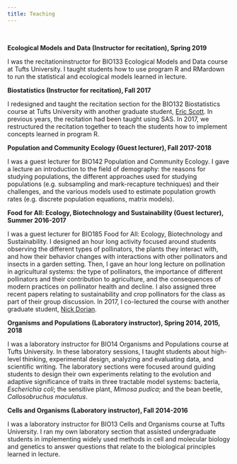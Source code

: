 ```yaml
---
title: Teaching
---
```

<br>

**Ecological Models and Data (Instructor for recitation), Spring 2019**

I was the recitationinstructor for BIO133 Ecological Models and Data course at Tufts University. I taught students how to use program R and RMardown to run the statistical and ecological models learned in lecture. 


**Biostatistics (Instructor for recitation), Fall 2017**

I redesigned and taught the recitation section for the BIO132 Biostatistics course at Tufts University with another graduate student, <span style="color:blue">[Eric Scott](http://www.ericrscott.com/)</span>. In previous years, the recitation had been taught using SAS. In 2017, we restructured the recitation together to teach the students how to implement concepts learned in program R. 


**Population and Community Ecology (Guest lecturer), Fall 2017-2018**

I was a guest lecturer for BIO142 Population and Community Ecology. I gave a lecture an introduction to the field of demography: the reasons for studying populations, the different approaches used for studying populations (e.g. subsampling and mark-recapture techniques) and their challenges, and the various models used to estimate population growth rates (e.g. discrete population equations, matrix models).

 
**Food for All: Ecology, Biotechnology and Sustainability (Guest lecturer), Summer 2016-2017**

I was a guest lecturer for BIO185 Food for All: Ecology, Biotechnology and Sustainability. I designed an hour long activity focused around students observing the different types of pollinators, the plants they interact with, and how their behavior changes with interactions with other pollinators and insects in a garden setting. Then, I gave an hour long lecture on pollination in agricultural systems: the type of pollinators, the importance of different pollinators and their contribution to agriculture, and the consequences of modern practices on pollinator health and decline. I also assigned three recent papers relating to sustainability and crop pollinators for the class as part of their group discussion. In 2017, I co-lectured the course with another graduate student, <span style="color:blue">[Nick Dorian](https://nicholasdorian.weebly.com/)</span>. 


**Organisms and Populations (Laboratory instructor), Spring 2014, 2015, 2018**

I was a laboratory instructor for BIO14 Organisms and Populations course at Tufts University. In these laboratory sessions, I taught students about high-level thinking, experimental design, analyzing and evaluating data, and scientific writing. The laboratory sections were focused around guiding students to design their own experiments relating to the evolution and adaptive significance of traits in three tractable model systems: bacteria, *Escherichia coli*; the sensitive plant, *Mimosa pudica*; and the bean beetle, *Callosobruchus maculatus*.


**Cells and Organisms (Laboratory instructor), Fall 2014-2016**

I was a laboratory instructor for BIO13 Cells and Organisms course at Tufts University. I ran my own laboratory section that assisted undergraduate students in implementing widely used methods in cell and molecular biology and genetics to answer questions that relate to the biological principles learned in lecture.
  
  